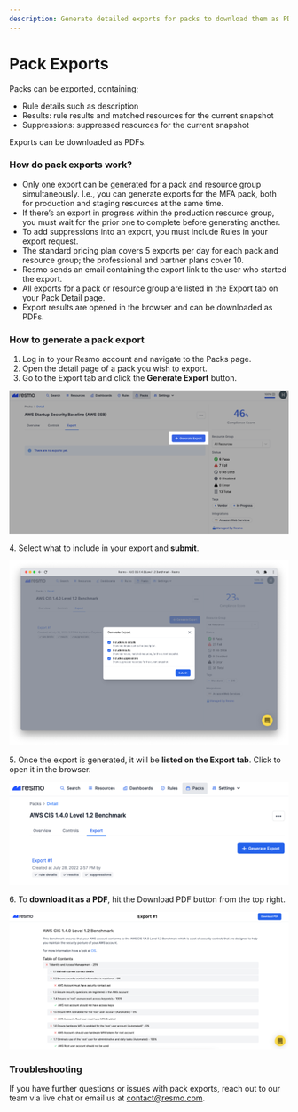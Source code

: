 ```yaml
---
description: Generate detailed exports for packs to download them as PDFs.
---
```


# Pack Exports

Packs can be exported, containing;

* Rule details such as description
* Results: rule results and matched resources for the current snapshot
* Suppressions: suppressed resources for the current snapshot

Exports can be downloaded as PDFs.

### How do pack exports work?

* Only one export can be generated for a pack and resource group simultaneously. I.e., you can generate exports for the MFA pack, both for production and staging resources at the same time.&#x20;
* If there’s an export in progress within the production resource group, you must wait for the prior one to complete before generating another.&#x20;
* To add suppressions into an export, you must include Rules in your export request.&#x20;
* The standard pricing plan covers 5 exports per day for each pack and resource group; the professional and partner plans cover 10.&#x20;
* Resmo sends an email containing the export link to the user who started the export.
* All exports for a pack or resource group are listed in the Export tab on your Pack Detail page.
* Export results are opened in the browser and can be downloaded as PDFs.

### How to generate a pack export

1. Log in to your Resmo account and navigate to the Packs page.
2. Open the detail page of a pack you wish to export.
3. Go to the Export tab and click the **Generate Export** button.

![](../.gitbook/assets/generate-export-button.png)

4\. Select what to include in your export and **submit**.

![](../.gitbook/assets/select-export.png)

5\. Once the export is generated, it will be **listed on the Export tab**. Click to open it in the browser.

![](../.gitbook/assets/export-results.png)

6\. To **download it as a PDF**, hit the Download PDF button from the top right.

![](../.gitbook/assets/export.png)

### Troubleshooting

If you have further questions or issues with pack exports, reach out to our team via live chat or email us at contact@resmo.com.
